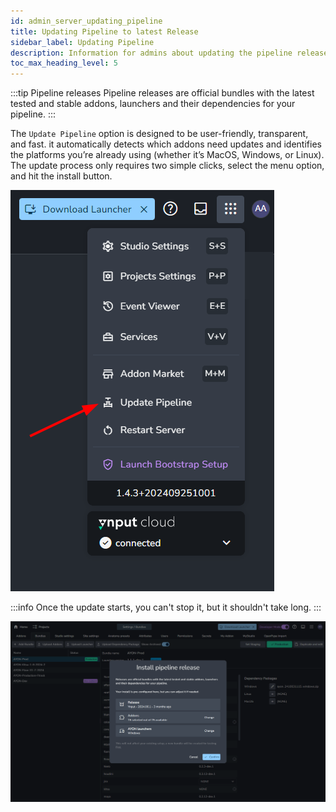 ```yaml
---
id: admin_server_updating_pipeline
title: Updating Pipeline to latest Release
sidebar_label: Updating Pipeline
description: Information for admins about updating the pipeline release.
toc_max_heading_level: 5
---
```


:::tip Pipeline releases
Pipeline releases are official bundles with the latest tested and stable addons, launchers and their dependencies for your pipeline.
:::

<div class="row markdown">
<div class="col col--6 markdown">

The `Update Pipeline` option is designed to be user-friendly, transparent, and fast. it automatically detects which addons need updates and identifies the platforms you’re already using (whether it’s MacOS, Windows, or Linux). The update process only requires two simple clicks, select the menu option, and hit the install button.

</div>
<div class="col col--6 markdown">

![](assets/server/admin/update_pipeline.png)

</div>
</div>

:::info
Once the update starts, you can't stop it, but it shouldn't take long.
:::

![](assets/server/admin/update_pipeline_options.gif)